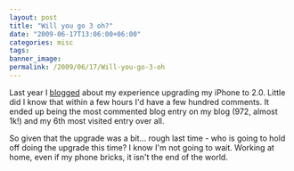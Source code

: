 ```yaml
---
layout: post
title: "Will you go 3 oh?"
date: "2009-06-17T13:06:00+06:00"
categories: misc 
tags: 
banner_image: 
permalink: /2009/06/17/Will-you-go-3-oh
---
```


Last year I <a href="http://www.raymondcamden.com/index.cfm/2008/7/11/So-far-iPhone-20-is-DOA">blogged</a> about my experience upgrading my iPhone to 2.0. Little did I know that within a few hours I'd have a few hundred comments. It ended up being the most commented blog entry on my blog (972, almost 1k!) and my 6th most visited entry over all.

So given that the upgrade was a bit... rough last time - who is going to hold off doing the upgrade this time? I know I'm not going to wait. Working at home, even if my phone bricks, it isn't the end of the world.